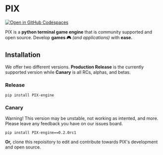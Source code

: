# PIX

[![Open in GitHub Codespaces](https://github.com/codespaces/badge.svg)](https://codespaces.new/TVRework/PIX?quickstart=1)

PIX is a **python terminal game engine** that is community supported and open source. Develop **games 🎮** _(and applications)_ with **ease.**

## Installation

We offer two different versions. **Production Release** is the currently supported version while **Canary** is all RCs, alphas, and betas.

### Release

```shell
pip install PIX-engine
```

### Canary

Warning! This version may be unstable, not working as intented, and more. Please leave any feedback you have on our issues board.

```shell
pip install PIX-engine==0.2.0rc1
```

**Or,** clone this repoisitory to edit and contribute towards PIX's development and open source.
